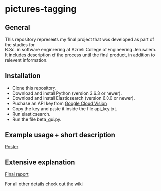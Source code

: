 # pictures-tagging  
 ## General  
 This repository represents my final project that was developed as part of the studies for  
 B.Sc. in software engineering at Azrieli College of Engineering Jerusalem.  
 It includes description of the process until the final product, in addition to relevent information.  
   
 ## Installation  
 * Clone this repository.  
 * Download and install Python (version 3.6.3 or newer).  
 * Download and install Elasticsearch (version 6.0.0 or newer).  
 * Puchase an API key from [Google Cloud Vision](https://cloud.google.com/vision/).  
 * Copy the key and paste it inside the file api_key.txt.  
 * Run elasticsearch.  
 * Run the file beta_gui.py.  
 
 
 ## Example usage + short description  
 [Poster](https://github.com/yonatan-y/pictures-tagging/blob/master/docs/poster.pdf)  
 
 ## Extensive explanation  
 [Final report](https://github.com/yonatan-y/pictures-tagging/blob/master/docs/final%20report.pdf)  
   
 For all other details check out the [wiki](https://github.com/yonatan-y/pictures-tagging/wiki)

